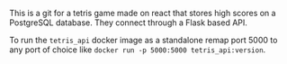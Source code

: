 This is a git for a tetris game made on react that stores high scores on a
PostgreSQL database. They connect through a Flask based API.

To run the `tetris_api` docker image as a standalone remap port 5000 to any
port of choice like `docker run -p 5000:5000 tetris_api:version`.
